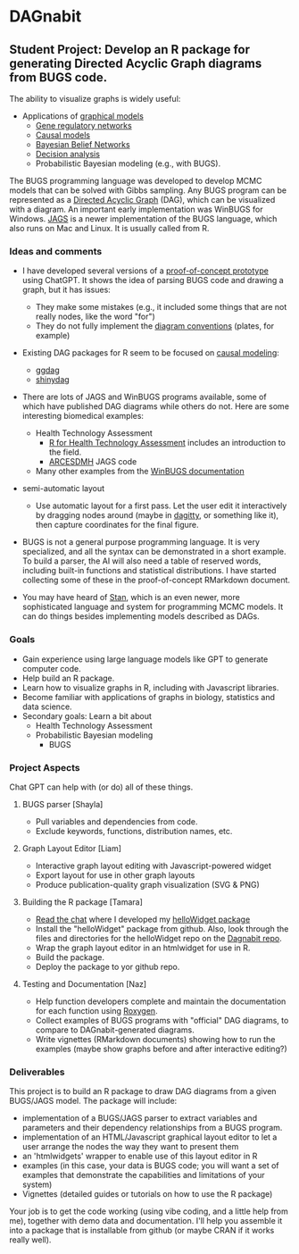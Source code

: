 # DAGnabit

## Student Project: Develop an R package for generating Directed Acyclic Graph diagrams from BUGS code.

The ability to visualize graphs is widely useful:

* Applications of [graphical models](https://en.wikipedia.org/wiki/Graphical_model)
	- [Gene regulatory networks](https://en.wikipedia.org/wiki/Gene_regulatory_network)
	- [Causal models](https://en.wikipedia.org/wiki/Causal_model)
	- [Bayesian Belief Networks](https://en.wikipedia.org/wiki/Bayesian_network)
	- [Decision analysis](https://en.wikipedia.org/wiki/Decision_analysis)
  - Probabilistic Bayesian modeling (e.g., with BUGS).
	
The BUGS programming language was developed to develop MCMC models that can be solved with Gibbs sampling.
Any BUGS program can be represented as a [Directed Acyclic Graph](https://en.wikipedia.org/wiki/Directed_acyclic_graph) (DAG), which can be visualized with a diagram.
An important early implementation was WinBUGS for Windows.
[JAGS](https://mcmc-jags.sourceforge.io/) is a newer implementation of the BUGS language, which also runs on Mac and Linux. It is usually called from R.
		
### Ideas and comments

* I have developed several versions of a [proof-of-concept prototype](https://github.com/rmhorton/DAGnabit) using ChatGPT. It shows the idea of parsing BUGS code and drawing a graph, but it has issues:
	- They make some mistakes (e.g., it included some things that are not really nodes, like the word "for")
	- They do not fully implement the [diagram conventions](https://www.multibugs.org/documentation/latest/ModelSpecification.html) (plates, for example)

* Existing DAG packages for R seem to be focused on [causal modeling](https://cran.r-project.org/web/packages/ggdag/vignettes/intro-to-dags.html):
	- [ggdag](https://cran.r-project.org/web/packages/ggdag/vignettes/intro-to-ggdag.html)
	- [shinydag](https://www.gerkelab.com/project/shinydag/)

* There are lots of JAGS and WinBUGS programs available, some of which have published DAG diagrams while others do not. Here are some interesting biomedical examples:
	- Health Technology Assessment
		+ [R for Health Technology Assessment](https://gianluca.statistica.it/books/online/r-hta/) includes an introduction to the field.
		+ [ARCESDMH](https://github.com/rmhorton/ARCESDMH) JAGS code
	- Many other examples from the [WinBUGS documentation](https://github.com/rmhorton/DAGnabit/blob/main/examples/WinBUGS_help_examples.pdf)
	
* semi-automatic layout
	- Use automatic layout for a first pass. Let the user edit it interactively by dragging nodes around (maybe in [dagitty](https://www.dagitty.net/dags.html), or something like it), then capture coordinates for the final figure.
	
* BUGS is not a general purpose programming language. It is very specialized, and all the syntax can be demonstrated in a short example. To build a parser, the AI will also need a table of reserved words, including built-in functions and statistical distributions. I have started collecting some of these in the proof-of-concept RMarkdown document.

* You may have heard of [Stan](https://mc-stan.org/), which is an even newer, more sophisticated language and system for programming MCMC models. It can do things besides implementing models described as DAGs.


### Goals

* Gain experience using large language models like GPT to generate computer code.
* Help build an R package.
* Learn how to visualize graphs in R, including with Javascript libraries.
* Become familiar with applications of graphs in biology, statistics and data science.
* Secondary goals: Learn a bit about 
	+ Health Technology Assessment
	+ Probabilistic Bayesian modeling
		- BUGS

### Project Aspects

Chat GPT can help with (or do) all of these things.

1. BUGS parser [Shayla]
	- Pull variables and dependencies from code.
	- Exclude keywords, functions, distribution names, etc.

2. Graph Layout Editor [Liam]
	- Interactive graph layout editing with Javascript-powered widget
	- Export layout for use in other graph layouts
	- Produce publication-quality graph visualization (SVG & PNG)

3. Building the R package [Tamara]
	- [Read the chat](https://chatgpt.com/share/68c303e3-6834-800a-8388-9dd6511d4e25) where I developed my [helloWidget package]()
	- Install the "helloWidget" package from github. Also, look through the files and directories for the helloWidget repo on the [Dagnabit repo](https://github.com/rmhorton/DAGnabit).
	- Wrap the graph layout editor in an htmlwidget for use in R.
	- Build the package.
	- Deploy the package to yor github repo.

4. Testing and Documentation [Naz]
	- Help function developers complete and maintain the documentation for each function using [Roxygen](https://roxygen2.r-lib.org/).
	- Collect examples of BUGS programs with "official" DAG diagrams, to compare to DAGnabit-generated diagrams.
	- Write vignettes (RMarkdown documents) showing how to run the examples (maybe show graphs before and after interactive editing?)

### Deliverables

This project is to build an R package to draw DAG diagrams from a given BUGS/JAGS model. The package will include:

* implementation of a BUGS/JAGS parser to extract variables and parameters and their dependency relationships from a BUGS program.
* implementation of an HTML/Javascript graphical layout editor to let a user arrange the nodes the way they want to present them
* an 'htmlwidgets' wrapper to enable use of this layout editor in R
* examples (in this case, your data is BUGS code; you will want a set of examples that demonstrate the capabilities and limitations of your system)
* Vignettes (detailed guides or tutorials on how to use the R package)
	
Your job is to get the code working (using vibe coding, and a little help from me), together with demo data and documentation. I'll help you assemble it into a package that is installable from github (or maybe CRAN if it works really well).
